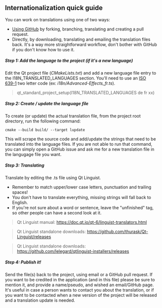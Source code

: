 Internationalization quick guide
--------------------------------

You can work on translations using one of two ways:
- [Using GitHub](https://github.com/firstcontributions/first-contributions/blob/master/README.md) by forking, branching, translating and creating a pull request.
- Directly, by downloading, translating and emailing the translation files back. It's a way more straightforward workflow, don't bother with GitHub if you don't know how to use it.

##### Step 1: Add the language to the project (if it's a new language)

Edit the Qt project file (_CMakeLists.txt_) and add a new language file entry to the I18N_TRANSLATED_LANGUAGES section.
You'll need to use an [ISO 639-1](https://en.wikipedia.org/wiki/List_of_ISO_639-1_codes) two letter code (ex: _i18n/Advanced-Effects_fr.ts_).

> qt_standard_project_setup(I18N_TRANSLATED_LANGUAGES de fr xx)

##### Step 2: Create / update the language file

To create (or update) the actual translation file, from the project root directory, run the following command:

```
cmake --build build/ --target lupdate
```

This will scrape the source code and add/update the strings that need to be translated into the language files.
If you are not able to run that command, you can simply open a GitHub issue and ask me for a new translation file in the langugage file you want.

##### Step 3: Translating

Translate by editing the .ts file using Qt Linguist.

- Remember to match upper/lower case letters, punctuation and trailing spaces!
- You don't have to translate everything, missing strings will fall back to English.
- If you're not sure about a word or sentence, leave the "unfinished" tag, so other people can have a second look at it.

> Qt Linguist manual: https://doc.qt.io/qt-6/linguist-translators.html

> Qt Linguist standalone downloads: https://github.com/thurask/Qt-Linguist/releases

> Qt Linguist standalone downloads: https://github.com/lelegard/qtlinguist-installers/releases

##### Step 4: Publish it!

Send the file(s) back to the project, using email or a GitHub pull request.
If you want to be credited in the application (and in this file) please be sure to mention it, and provide a name/pseudo, and wished an email/GitHub page.
It's useful in case a person wants to contact you about the translation, or if you want to be contacted when a new version of the project will be released and a translation update is needed.
